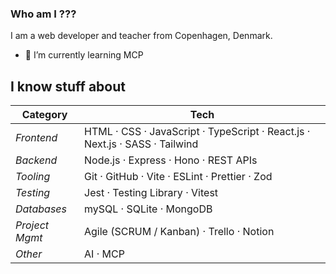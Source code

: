 ### Who am I ???
I am a web developer and teacher from Copenhagen, Denmark.


<!--
**clurts/clurts** is a ✨ _special_ ✨ repository because its `README.md` (this file) appears on your GitHub profile.

Here are some ideas to get you started:

- 🔭 I’m currently working on ...
- 🌱 I’m currently learning ...
- 👯 I’m looking to collaborate on ...
- 🤔 I’m looking for help with ...
- 💬 Ask me about ...
- 📫 How to reach me: ...
- 😄 Pronouns: ...
- ⚡ Fun fact: ...
-->






- 🌱 I’m currently learning MCP

## I know stuff about

| Category         | Tech                                                                 |
|------------------|----------------------------------------------------------------------|
| *Frontend*        | HTML · CSS · JavaScript · TypeScript · React.js · Next.js · SASS · Tailwind |
| *Backend*         | Node.js · Express · Hono · REST APIs                                 |
| *Tooling*         | Git · GitHub · Vite · ESLint · Prettier · Zod                        |
| *Testing*         | Jest · Testing Library · Vitest                                      |
| *Databases*       | mySQL · SQLite · MongoDB                                             |
| *Project Mgmt*    | Agile (SCRUM / Kanban) · Trello · Notion                             |
| *Other*           | AI · MCP    
